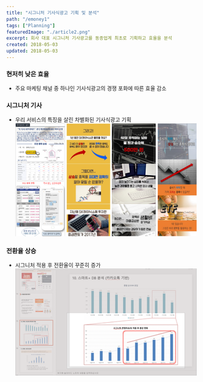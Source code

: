 ```yaml
---
title: "시그니처 기사식광고 기획 및 분석"
path: "/emoney1"
tags: ["Planning"]
featuredImage: "./article2.png"
excerpt: 회사 대표 시그니처 기사광고를 동종업계 최초로 기획하고 효율을 분석
created: 2018-05-03
updated: 2018-05-03
---
```


### 현저히 낮은 효율

- 주요 마케팅 채널 중 하나인 기사식광고의 경쟁 포화에 따른 효율 감소

### 시그니처 기사

- 우리 서비스의 특징을 살린 차별화된 기사식광고 기획
![article1](./article1.png)

### 전환율 상승

- 시그니처 적용 후 전환율이 꾸준히 증가
![article1_anl2](./article1_anl1.png)

